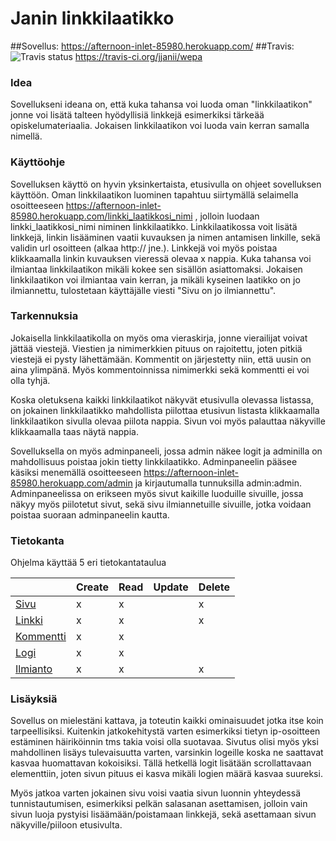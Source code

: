 # Janin linkkilaatikko

##Sovellus: https://afternoon-inlet-85980.herokuapp.com/
##Travis:  ![Travis status](https://api.travis-ci.org/jjanii/wepa.svg?branch=master) https://travis-ci.org/jjanii/wepa

### Idea 
Sovellukseni ideana on, että kuka tahansa voi luoda oman "linkkilaatikon" jonne voi lisätä talteen hyödyllisiä linkkejä esimerkiksi tärkeää opiskelumateriaalia. Jokaisen linkkilaatikon voi luoda vain kerran samalla nimellä. 

### Käyttöohje
Sovelluksen käyttö on hyvin yksinkertaista, etusivulla on ohjeet sovelluksen käyttöön. Oman linkkilaatikon luominen tapahtuu siirtymällä selaimella osoitteeseen https://afternoon-inlet-85980.herokuapp.com/linkki_laatikkosi_nimi , jolloin luodaan linkki_laatikkosi_nimi niminen linkkilaatikko. Linkkilaatikossa voit lisätä linkkejä, linkin lisääminen vaatii kuvauksen ja nimen antamisen linkille, sekä validin url osoitteen (alkaa http:// jne.). Linkkejä voi myös poistaa klikkaamalla linkin kuvauksen vieressä olevaa x nappia. Kuka tahansa voi ilmiantaa linkkilaatikon mikäli kokee sen sisällön asiattomaksi. Jokaisen linkkilaatikon voi ilmiantaa vain kerran, ja mikäli kyseinen laatikko on jo ilmiannettu, tulostetaan käyttäjälle viesti "Sivu on jo ilmiannettu".

### Tarkennuksia
Jokaisella linkkilaatikolla on myös oma vieraskirja, jonne vierailijat voivat jättää viestejä. Viestien ja nimimerkkien pituus on rajoitettu, joten pitkiä viestejä ei pysty lähettämään. Kommentit on järjestetty niin, että uusin on aina ylimpänä. Myös kommentoinnissa nimimerkki sekä kommentti ei voi olla tyhjä.

Koska oletuksena kaikki linkkilaatikot näkyvät etusivulla olevassa listassa, on jokainen linkkilaatikko mahdollista piilottaa etusivun listasta klikkaamalla linkkilaatikon sivulla olevaa piilota nappia. Sivun voi myös palauttaa näkyville klikkaamalla taas näytä nappia.

Sovelluksella on myös adminpaneeli, jossa admin näkee logit ja adminilla on mahdollisuus poistaa jokin tietty linkkilaatikko. Adminpaneelin pääsee käsiksi menemällä osoitteeseen https://afternoon-inlet-85980.herokuapp.com/admin ja kirjautumalla tunnuksilla admin:admin. Adminpaneelissa on erikseen myös sivut kaikille luoduille sivuille, jossa näkyy myös piilotetut sivut, sekä sivu ilmiannetuille sivuille, jotka voidaan poistaa suoraan adminpaneelin kautta.

### Tietokanta
Ohjelma käyttää 5 eri tietokantataulua

|   | Create  |  Read  | Update  |  Delete |
|---|---|---|---|---|
| [Sivu](https://github.com/jjanii/wepa/blob/master/src/main/java/wad/domain/Sivu.java)  |  x | x  |   | x  |
| [Linkki](https://github.com/jjanii/wepa/blob/master/src/main/java/wad/domain/Linkki.java)  | x  | x  |   | x  |
| [Kommentti](https://github.com/jjanii/wepa/blob/master/src/main/java/wad/domain/Kommentt.java)  | x  | x  |   |   |
| [Logi](https://github.com/jjanii/wepa/blob/master/src/main/java/wad/domain/Logi.java)  |  x | x  |   |   |
| [Ilmianto](https://github.com/jjanii/wepa/blob/master/src/main/java/wad/domain/Ilmianto.java)  | x  | x  |   | x  |

### Lisäyksiä
Sovellus on mielestäni kattava, ja toteutin kaikki ominaisuudet jotka itse koin tarpeellisiksi. Kuitenkin jatkokehitystä varten esimerkiksi tietyn ip-osoitteen estäminen häiriköinnin tms takia voisi olla suotavaa. Sivutus olisi myös yksi mahdollinen lisäys tulevaisuutta varten, varsinkin logeille koska ne saattavat kasvaa huomattavan kokoisiksi. Tällä hetkellä logit lisätään scrollattavaan elementtiin, joten sivun pituus ei kasva mikäli logien määrä kasvaa suureksi.

Myös jatkoa varten jokainen sivu voisi vaatia sivun luonnin yhteydessä tunnistautumisen, esimerkiksi pelkän salasanan asettamisen, jolloin vain sivun luoja pystyisi lisäämään/poistamaan linkkejä, sekä asettamaan sivun näkyville/piiloon etusivulta.
